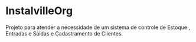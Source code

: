 # InstalvilleOrg
Projeto para atender a necessidade de um sistema de  controle de Estoque , Entradas e Saidas e Cadastramento de Clientes.
